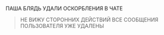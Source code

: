 ПАША БЛЯДЬ УДАЛИ ОСКОРБЛЕНИЯ В ЧАТЕ
>НЕ ВИЖУ СТОРОННИХ ДЕЙСТВИЙ ВСЕ СООБЩЕНИЯ ПОЛЬЗОВАТЕЛЯ УЖЕ УДАЛЕНЫ